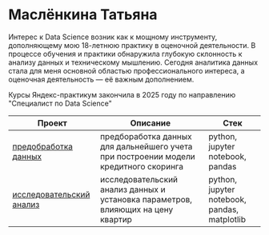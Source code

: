 # Маслёнкина Татьяна

Интерес к Data Science возник как к мощному инструменту, дополняющему мою 18-летнюю практику в оценочной деятельности. В процессе обучения и практики обнаружила глубокую склонность к анализу данных и техническому мышлению. Сегодня аналитика данных стала для меня основной областью профессионального интереса, а оценочная деятельность — её важным дополнением.

Курсы Яндекс-практикум закончила в 2025 году по направлению "Специалист по Data Science"

| Проект               | Описание                                                                             | Стек                              |
|----------------------|--------------------------------------------------------------------------------------|-----------------------------------|
| [предобработка данных](https://github.com/TatiyanaMas/projects_yandex_practicum/tree/main/predobrabotka) | предбоработка данных для дальнейшего учета при построении модели кредитного скоринга | python, jupyter notebook, pandas  |
| [исследовательский анализ](https://github.com/TatiyanaMas/projects_yandex_practicum/tree/main/issledovatelskiy_analiz) | исследовательский анализ данных и установка параметров, влияющих на цену квартир     | python, jupyter notebook, pandas, matplotlib |
